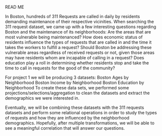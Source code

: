 READ ME 

In Boston, hundreds of 311 Requests are called in daily by residents demanding maintenance of their respective vicinities. When searching the 311 request dataset, we came up with a few interesting questions regarding Boston and the maintenance of its neighborhoods: Are the areas that are most vulnerable being maintenanced? How does economic status of residents influence the types of requests that are called in and the time it takes the workers to fulfill a request? Should Boston be addressing these vulnerable areas regardless of received requests or not, given those areas may have residents whom are incapable of calling in a request? Does education play a roll in determining whether residents stop and take the time to call in requests for the good of the community? 


For project 1 we will be producing 3 datasets:
Boston Ages by Neighborhood 
Boston Income by Neighborhood
Boston Education by Neighborhood
To create these data sets, we performed some projections/selections/aggregation to clean the datasets and extract the demographics we were interested in. 


Eventually, we will be combining these datasets with the 311 requests datasets and perform some relational operations in order to study the types of requests and how they are influenced by the neighborhood demographics. Hopefully, after multiple transformations, we will be able to see a meaningful correlation that will answer our questions. 

